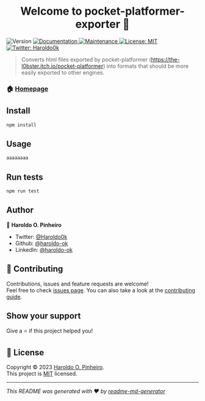 <h1 align="center">Welcome to pocket-platformer-exporter 👋</h1>
<p>
  <img alt="Version" src="https://img.shields.io/badge/version-0.0.6-blue.svg?cacheSeconds=2592000" />
  <a href="https://github.com/haroldo-ok/pocket-platformer-exporter#readme" target="_blank">
    <img alt="Documentation" src="https://img.shields.io/badge/documentation-yes-brightgreen.svg" />
  </a>
  <a href="https://github.com/haroldo-ok/pocket-platformer-exporter/graphs/commit-activity" target="_blank">
    <img alt="Maintenance" src="https://img.shields.io/badge/Maintained%3F-yes-green.svg" />
  </a>
  <a href="https://github.com/haroldo-ok/pocket-platformer-exporter/blob/master/LICENSE" target="_blank">
    <img alt="License: MIT" src="https://img.shields.io/github/license/haroldo-ok/pocket-platformer-exporter" />
  </a>
  <a href="https://twitter.com/Haroldo0k" target="_blank">
    <img alt="Twitter: Haroldo0k" src="https://img.shields.io/twitter/follow/Haroldo0k.svg?style=social" />
  </a>
</p>

> Converts html files exported by pocket-platformer (https://the-l0bster.itch.io/pocket-platformer) into formats that should be more easily exported to other engines. 

### 🏠 [Homepage](https://github.com/haroldo-ok/pocket-platformer-exporter#readme)

## Install

```sh
npm install
```

## Usage

```sh
aaaaaaaa
```

## Run tests

```sh
npm run test
```

## Author

👤 **Haroldo O. Pinheiro**

* Twitter: [@Haroldo0k](https://twitter.com/Haroldo0k)
* Github: [@haroldo-ok](https://github.com/haroldo-ok)
* LinkedIn: [@haroldo-ok](https://linkedin.com/in/haroldo-ok)

## 🤝 Contributing

Contributions, issues and feature requests are welcome!<br />Feel free to check [issues page](https://github.com/haroldo-ok/pocket-platformer-exporter/issues). You can also take a look at the [contributing guide](https://github.com/haroldo-ok/pocket-platformer-exporter/blob/master/CONTRIBUTING.md).

## Show your support

Give a ⭐️ if this project helped you!

## 📝 License

Copyright © 2023 [Haroldo O. Pinheiro](https://github.com/haroldo-ok).<br />
This project is [MIT](https://github.com/haroldo-ok/pocket-platformer-exporter/blob/master/LICENSE) licensed.

***
_This README was generated with ❤️ by [readme-md-generator](https://github.com/kefranabg/readme-md-generator)_